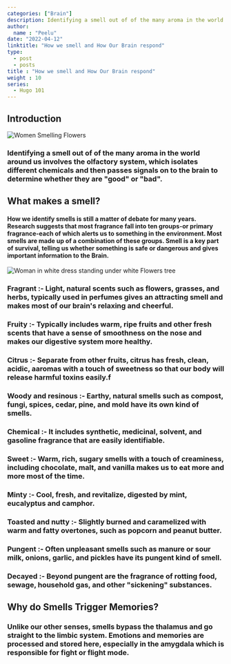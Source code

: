 ```yaml
---
categories: ["Brain"]
description: Identifying a smell out of of the many aroma in the world around us involves the olfactory system, which isolates different chemicals and then passes signals on to the brain to determine whether they are "good" or "bad".
author:
  name : "Peelu"
date: "2022-04-12"
linktitle: "How we smell and How Our Brain respond"
type: 
  - post
  - posts
title : "How we smell and How Our Brain respond"
weight : 10
series:  
  - Hugo 101
---
```


## Introduction

![Women Smelling Flowers](/smell.webp)

### Identifying a smell out of of the many aroma in the world around us involves the olfactory system, which isolates different chemicals and then passes signals on to the brain to determine whether they are "good" or "bad".

## What makes a smell?

#### How we identify smells is still a matter of debate for many years. Research suggests that most fragrance fall into ten groups-or primary fragrance-each of which alerts us to something in the environment. Most smells are made up of a combination of these groups. Smell is a key part of survival, telling us whether something is safe or dangerous and gives important information to the Brain.

![Woman in white dress standing under white Flowers tree](/smell1.webp)

### Fragrant :- Light, natural scents such as flowers, grasses, and herbs, typically used in perfumes gives an attracting smell and makes most of our brain's relaxing and cheerful.

### Fruity :- Typically includes warm, ripe fruits and other fresh scents that have a sense of smoothness on the nose and makes our digestive system more healthy.

### Citrus :- Separate from other fruits, citrus has fresh, clean, acidic, aaromas with a touch of sweetness so that our body will release harmful toxins easily.f

### Woody and resinous :- Earthy, natural smells such as compost, fungi, spices, cedar, pine, and mold have its own kind of smells.

### Chemical :- It includes synthetic, medicinal, solvent, and gasoline fragrance that are easily identifiable.

### Sweet :- Warm, rich, sugary smells with a touch of creaminess, including chocolate, malt, and vanilla makes us to eat more and more most of the time.

### Minty :- Cool, fresh, and revitalize, digested by mint, eucalyptus and camphor.

### Toasted and nutty :- Slightly burned and caramelized with warm and fatty overtones, such as popcorn and peanut butter.

### Pungent :- Often unpleasant smells such as manure or sour milk, onions, garlic, and pickles have its pungent kind of smell.

### Decayed :- Beyond pungent are the fragrance of rotting food, sewage, household gas, and other "sickening" substances.

## Why do Smells Trigger Memories?

### Unlike our other senses, smells bypass the thalamus and go straight to the limbic system. Emotions and memories are processed and stored here, especially in the amygdala which is responsible for fight or flight mode.

